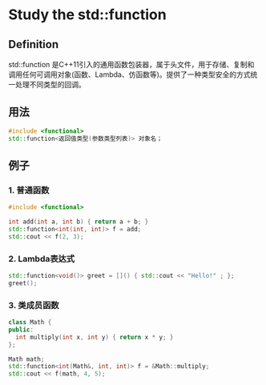 # Study the std::function

## Definition
std::function 是C++11引入的通用函数包装器，属于<functional>头文件，用于存储、复制和调用任何可调用对象(函数、Lambda、仿函数等)。提供了一种类型安全的方式统一处理不同类型的回调。

## 用法
```c++
#include <functional>
std::function<返回值类型(参数类型列表)> 对象名；
```

## 例子
### 1. 普通函数
```c++
#include <functional>

int add(int a, int b) { return a + b; }
std::function<int(int, int)> f = add;
std::cout << f(2, 3);
```
### 2. Lambda表达式
```c++
std::function<void()> greet = []() { std::cout << "Hello!" ; };
greet();
```

### 3. 类成员函数
```c++
class Math {
public:
  int multiply(int x, int y) { return x * y; }
};

Math math;
std::function<int(Math&, int, int)> f = &Math::multiply;
std::cout << f(math, 4, 5);
```


